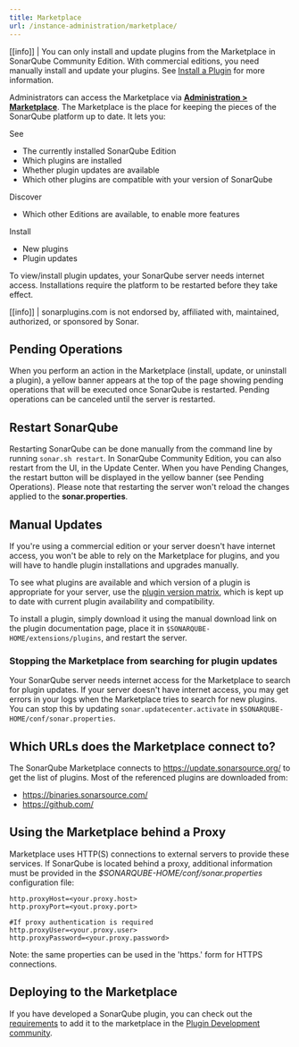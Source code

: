 ```yaml
---
title: Marketplace
url: /instance-administration/marketplace/
---
```


[[info]]
| You can only install and update plugins from the Marketplace in SonarQube Community Edition. With commercial editions, you need manually install and update your plugins. See [Install a Plugin](/setup/install-plugin/) for more information.

Administrators can access the Marketplace via **[Administration > Marketplace](/#sonarqube-admin#/admin/marketplace)**. The Marketplace is the place for keeping the pieces of the SonarQube platform up to date. It lets you:

See

* The currently installed SonarQube Edition
* Which plugins are installed
* Whether plugin updates are available
* Which other plugins are compatible with your version of SonarQube

Discover

* Which other Editions are available, to enable more features

Install

* New plugins
* Plugin updates

To view/install plugin updates, your SonarQube server needs internet access. Installations require the platform to be restarted before they take effect.

[[info]]
| sonarplugins.com is not endorsed by, affiliated with, maintained, authorized, or sponsored by Sonar.

## Pending Operations

When you perform an action in the Marketplace (install, update, or uninstall a plugin), a yellow banner appears at the top of the page showing pending operations that will be executed once SonarQube is restarted. Pending operations can be canceled until the server is restarted.

## Restart SonarQube
Restarting SonarQube can be done manually from the command line by running `sonar.sh restart`.
In SonarQube Community Edition, you can also restart from the UI, in the Update Center. When you have Pending Changes, the restart button will be displayed in the yellow banner (see Pending Operations). Please note that restarting the server won't reload the changes applied to the **sonar.properties**.

## Manual Updates
If you're using a commercial edition or your server doesn't have internet access, you won't be able to rely on the Marketplace for plugins, and you will have to handle plugin installations and upgrades manually.

To see what plugins are available and which version of a plugin is appropriate for your server, use the [plugin version matrix](/instance-administration/plugin-version-matrix/), which is kept up to date with current plugin availability and compatibility.

To install a plugin, simply download it using the manual download link on the plugin documentation page, place it in `$SONARQUBE-HOME/extensions/plugins`, and restart the server.

### Stopping the Marketplace from searching for plugin updates
Your SonarQube server needs internet access for the Marketplace to search for plugin updates. If your server doesn't have internet access, you may get errors in your logs when the Marketplace tries to search for new plugins. You can stop this by updating `sonar.updatecenter.activate` in `$SONARQUBE-HOME/conf/sonar.properties`.

## Which URLs does the Marketplace connect to?
The SonarQube Marketplace connects to https://update.sonarsource.org/ to get the list of plugins. Most of the referenced plugins are downloaded from:
* https://binaries.sonarsource.com/
* https://github.com/

## Using the Marketplace behind a Proxy
Marketplace uses HTTP(S) connections to external servers to provide these services. If SonarQube is located behind a proxy, additional information must be provided in the _$SONARQUBE-HOME/conf/sonar.properties_ configuration file:
```
http.proxyHost=<your.proxy.host>
http.proxyPort=<yout.proxy.port>

#If proxy authentication is required
http.proxyUser=<your.proxy.user>
http.proxyPassword=<your.proxy.password> 
```
Note: the same properties can be used in the 'https.' form for HTTPS connections.

## Deploying to the Marketplace

If you have developed a SonarQube plugin, you can check out the [requirements](https://community.sonarsource.com/t/deploying-to-the-marketplace/35236) to add it to the marketplace in the [Plugin Development community](https://community.sonarsource.com/c/plugins/15).